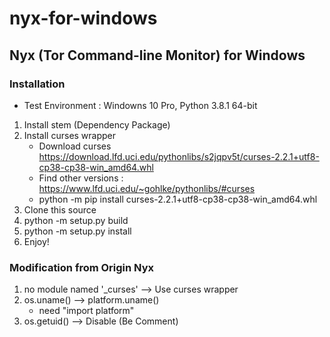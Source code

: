 # nyx-for-windows
## Nyx (Tor Command-line Monitor) for Windows
### Installation
* Test Environment : Windowns 10 Pro, Python 3.8.1 64-bit
1. Install stem (Dependency Package)
2. Install curses wrapper
    * Download curses https://download.lfd.uci.edu/pythonlibs/s2jqpv5t/curses-2.2.1+utf8-cp38-cp38-win_amd64.whl
    * Find other versions : https://www.lfd.uci.edu/~gohlke/pythonlibs/#curses
    * python -m pip install curses-2.2.1+utf8-cp38-cp38-win_amd64.whl
3. Clone this source
4. python -m setup.py build
5. python -m setup.py install
6. Enjoy!

### Modification from Origin Nyx
1. no module named '_curses' --> Use curses wrapper
2. os.uname() --> platform.uname()
   * need "import platform"
3. os.getuid() --> Disable (Be Comment)
